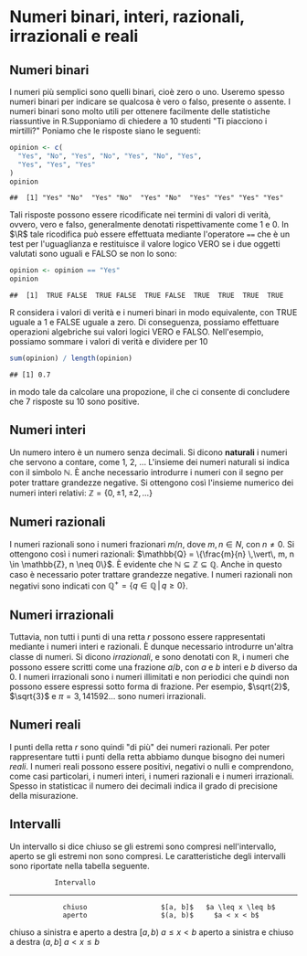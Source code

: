 # Numeri binari, interi, razionali, irrazionali e reali  

## Numeri binari 

I numeri più semplici sono quelli binari, cioè zero o uno. Useremo spesso
numeri binari per indicare se qualcosa è vero o falso, presente o
assente. I numeri binari sono molto utili per ottenere facilmente delle statistiche riassuntive in $\mathsf{R}$.Supponiamo di chiedere a 10 studenti "Ti piacciono i mirtilli?" Poniamo che le risposte siano le seguenti:


```r
opinion <- c(
  "Yes", "No", "Yes", "No", "Yes", "No", "Yes",
  "Yes", "Yes", "Yes"
)
opinion
```

```
##  [1] "Yes" "No"  "Yes" "No"  "Yes" "No"  "Yes" "Yes" "Yes" "Yes"
```

Tali risposte possono essere ricodificate nei termini di valori di
verità, ovvero, vero e falso, generalmente denotati rispettivamente come
1 e 0. In $\R$ tale ricodifica può essere effettuata mediante l'operatore
`==` che è un test per l'uguaglianza e restituisce il valore logico VERO
se i due oggetti valutati sono uguali e FALSO se non lo sono:


```r
opinion <- opinion == "Yes"
opinion
```

```
##  [1]  TRUE FALSE  TRUE FALSE  TRUE FALSE  TRUE  TRUE  TRUE  TRUE
```

R considera i valori di verità e i numeri binari in modo equivalente, con
TRUE uguale a 1 e FALSE uguale a zero. Di conseguenza, possiamo
effettuare operazioni algebriche sui valori logici VERO e FALSO.
Nell'esempio, possiamo sommare i valori di verità e dividere per 10


```r
sum(opinion) / length(opinion)
```

```
## [1] 0.7
```

in modo tale da calcolare una propozione, il che ci consente di concludere che 7 risposte su 10 sono positive.

## Numeri interi 

Un numero intero è un numero senza decimali. Si dicono __naturali__ i
numeri che servono a contare, come 1, 2, ... L'insieme dei numeri
naturali si indica con il simbolo $\mathbb{N}$. È anche necessario
introdurre i numeri con il segno per poter trattare grandezze negative.
Si ottengono così l'insieme numerico dei numeri interi relativi:
$\mathbb{Z} = \{0, \pm 1, \pm 2, \dots \}$

## Numeri razionali 

I numeri razionali sono i numeri frazionari $m/n$, dove $m, n \in N$,
con $n \neq 0$. Si ottengono così i numeri razionali:
$\mathbb{Q} = \{\frac{m}{n} \,\vert\, m, n \in \mathbb{Z}, n \neq 0\}$.
È evidente che $\mathbb{N} \subseteq \mathbb{Z} \subseteq \mathbb{Q}$.
Anche in questo caso è necessario poter trattare grandezze negative. I
numeri razionali non negativi sono indicati con
$\mathbb{Q^+} = \{q \in \mathbb{Q} \,\vert\, q \geq 0\}$.

## Numeri irrazionali 

Tuttavia, non tutti i punti di una retta $r$ possono essere
rappresentati mediante i numeri interi e razionali. È dunque necessario
introdurre un'altra classe di numeri. Si dicono _irrazionali_, e sono
denotati con $\mathbb{R}$, i numeri che possono essere scritti come una
frazione $a / b$, con $a$ e $b$ interi e $b$ diverso da 0. I numeri
irrazionali sono i numeri illimitati e non periodici che quindi non
possono essere espressi sotto forma di frazione. Per esempio,
$\sqrt{2}$, $\sqrt{3}$ e ${\displaystyle \pi =3,141592\ldots}$ sono
numeri irrazionali.

## Numeri reali 

I punti della retta $r$ sono quindi "di più" dei numeri razionali. Per
poter rappresentare tutti i punti della retta abbiamo dunque bisogno dei
numeri _reali_. I numeri reali possono essere positivi, negativi o nulli
e comprendono, come casi particolari, i numeri interi, i numeri
razionali e i numeri irrazionali. Spesso in statisticac il numero dei
decimali indica il grado di precisione della misurazione.

## Intervalli 

Un intervallo si dice chiuso se gli estremi sono compresi
nell'intervallo, aperto se gli estremi non sono compresi. Le
caratteristiche degli intervalli sono riportate nella tabella seguente.

               Intervallo                          
  ------------------------------------- ----------- -------------------
                 chiuso                  $[a, b]$   $a \leq x \leq b$
                 aperto                  $(a, b)$     $a < x < b$
   chiuso a sinistra e aperto a destra   $[a, b)$    $a \leq x < b$
   aperto a sinistra e chiuso a destra   $(a, b]$    $a < x \leq b$



